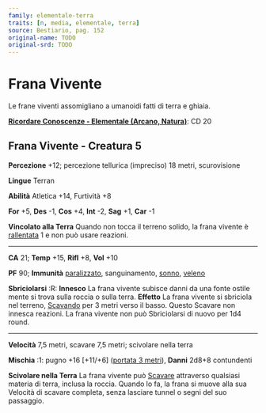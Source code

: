 ```yaml
---
family: elementale-terra
traits: [n, media, elementale, terra]
source: Bestiario, pag. 152
original-name: TODO
original-srd: TODO
---
```


# Frana Vivente

Le frane viventi assomigliano a umanoidi fatti di terra e ghiaia.

**[Ricordare Conoscenze - Elementale (Arcano, Natura)](/azioni/ricordare-conoscenze)**:
CD 20

## Frana Vivente - Creatura 5

**Percezione** +12; percezione tellurica (impreciso) 18 metri, scurovisione

**Lingue** Terran

**Abilità** Atletica +14, Furtività +8

**For** +5, **Des** -1, **Cos** +4, **Int** -2, **Sag** +1, **Car** -1

**Vincolato alla Terra** Quando non tocca il terreno solido, la frana vivente è
[rallentata](/condizioni/rallentato) 1 e non può usare reazioni.

---

**CA** 21; **Temp** +15, **Rifl** +8, **Vol** +10

**PF** 90; **Immunità** [paralizzato](/condizioni/paralizzato), sanguinamento,
[sonno](/tratti/sonno), [veleno](/tratti/veleno)

**Sbriciolarsi** :R: **Innesco** La frana vivente subisce danni da una fonte
ostile mente si trova sulla roccia o sulla terra. **Effetto** La frana vivente
si sbriciola nel terreno, [Scavando](/azioni/scavare) per 3 metri verso il
basso. Questo Scavare non innesca reazioni. La frana vivente non può
Sbriciolarsi di nuovo per 1d4 round.

---

**Velocità** 7,5 metri, scavare 7,5 metri; scivolare nella terra

**Mischia** :1: pugno +16 \[+11/+6] ([portata 3 metri](/tratti/portata)),
**Danni** 2d8+8 contundenti

**Scivolare nella Terra** La frana vivente può [Scavare](/azioni/scavare)
attraverso qualsiasi materia di terra, inclusa la roccia. Quando lo fa, la frana
si muove alla sua Velocità di scavare completa, senza lasciare tunnel o segni
del suo passaggio.
